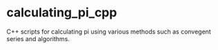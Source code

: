 # calculating_pi_cpp
C++ scripts for calculating pi using various methods such as convegent series and algorithms.
